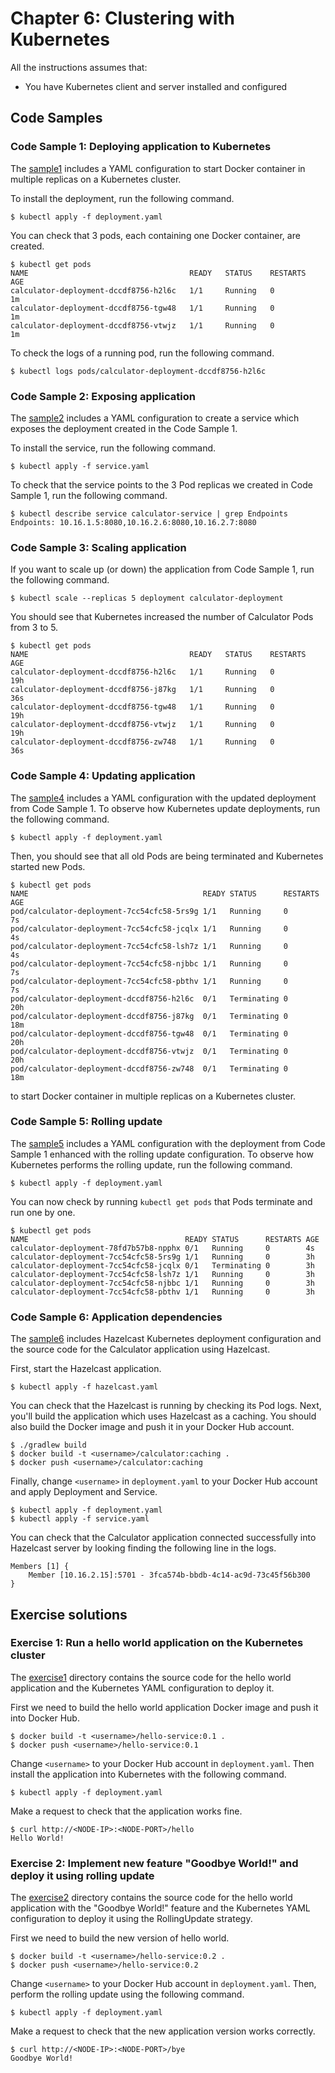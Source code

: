 # Chapter 6: Clustering with Kubernetes

All the instructions assumes that:
* You have Kubernetes client and server installed and configured

## Code Samples

### Code Sample 1: Deploying application to Kubernetes

The [sample1](sample1) includes a YAML configuration to start Docker container in multiple replicas on a Kubernetes cluster.

To install the deployment, run the following command.

    $ kubectl apply -f deployment.yaml

You can check that 3 pods, each containing one Docker container, are created.

    $ kubectl get pods
    NAME                                    READY   STATUS    RESTARTS   AGE
    calculator-deployment-dccdf8756-h2l6c   1/1     Running   0          1m
    calculator-deployment-dccdf8756-tgw48   1/1     Running   0          1m
    calculator-deployment-dccdf8756-vtwjz   1/1     Running   0          1m

To check the logs of a running pod, run the following command.

    $ kubectl logs pods/calculator-deployment-dccdf8756-h2l6c

### Code Sample 2: Exposing application

The [sample2](sample2) includes a YAML configuration to create a service which exposes the deployment created in the Code Sample 1.

To install the service, run the following command.

    $ kubectl apply -f service.yaml

To check that the service points to the 3 Pod replicas we created in Code Sample 1, run the following command.

    $ kubectl describe service calculator-service | grep Endpoints
    Endpoints: 10.16.1.5:8080,10.16.2.6:8080,10.16.2.7:8080

### Code Sample 3: Scaling application

If you want to scale up (or down) the application from Code Sample 1, run the following command.

    $ kubectl scale --replicas 5 deployment calculator-deployment

You should see that Kubernetes increased the number of Calculator Pods from 3 to 5.

    $ kubectl get pods
    NAME                                    READY   STATUS    RESTARTS   AGE
    calculator-deployment-dccdf8756-h2l6c   1/1     Running   0          19h
    calculator-deployment-dccdf8756-j87kg   1/1     Running   0          36s
    calculator-deployment-dccdf8756-tgw48   1/1     Running   0          19h
    calculator-deployment-dccdf8756-vtwjz   1/1     Running   0          19h
    calculator-deployment-dccdf8756-zw748   1/1     Running   0          36s

### Code Sample 4: Updating application

The [sample4](sample4) includes a YAML configuration with the updated deployment from Code Sample 1. To observe how Kubernetes update deployments, run the following command.

    $ kubectl apply -f deployment.yaml

Then, you should see that all old Pods are being terminated and Kubernetes started new Pods.

    $ kubectl get pods
    NAME                                       READY STATUS      RESTARTS AGE
    pod/calculator-deployment-7cc54cfc58-5rs9g 1/1   Running     0        7s
    pod/calculator-deployment-7cc54cfc58-jcqlx 1/1   Running     0        4s
    pod/calculator-deployment-7cc54cfc58-lsh7z 1/1   Running     0        4s
    pod/calculator-deployment-7cc54cfc58-njbbc 1/1   Running     0        7s
    pod/calculator-deployment-7cc54cfc58-pbthv 1/1   Running     0        7s
    pod/calculator-deployment-dccdf8756-h2l6c  0/1   Terminating 0        20h
    pod/calculator-deployment-dccdf8756-j87kg  0/1   Terminating 0        18m
    pod/calculator-deployment-dccdf8756-tgw48  0/1   Terminating 0        20h
    pod/calculator-deployment-dccdf8756-vtwjz  0/1   Terminating 0        20h
    pod/calculator-deployment-dccdf8756-zw748  0/1   Terminating 0        18m

to start Docker container in multiple replicas on a Kubernetes cluster.

### Code Sample 5: Rolling update

The [sample5](sample5) includes a YAML configuration with the deployment from Code Sample 1 enhanced with the rolling update configuration. To observe how Kubernetes performs the rolling update, run the following command.

    $ kubectl apply -f deployment.yaml

You can now check by running `kubectl get pods` that Pods terminate and run one by one.

    $ kubectl get pods
    NAME                                   READY STATUS      RESTARTS AGE
    calculator-deployment-78fd7b57b8-npphx 0/1   Running     0        4s
    calculator-deployment-7cc54cfc58-5rs9g 1/1   Running     0        3h
    calculator-deployment-7cc54cfc58-jcqlx 0/1   Terminating 0        3h
    calculator-deployment-7cc54cfc58-lsh7z 1/1   Running     0        3h
    calculator-deployment-7cc54cfc58-njbbc 1/1   Running     0        3h
    calculator-deployment-7cc54cfc58-pbthv 1/1   Running     0        3h

### Code Sample 6: Application dependencies

The [sample6](sample6) includes Hazelcast Kubernetes deployment configuration and the source code for the Calculator application using Hazelcast.

First, start the Hazelcast application.

    $ kubectl apply -f hazelcast.yaml

You can check that the Hazelcast is running by checking its Pod logs. Next, you'll build the application which uses Hazelcast as a caching. You should also build the Docker image and push it in your Docker Hub account.

    $ ./gradlew build
    $ docker build -t <username>/calculator:caching .
    $ docker push <username>/calculator:caching

Finally, change `<username>` in `deployment.yaml` to your Docker Hub account and apply Deployment and Service.

    $ kubectl apply -f deployment.yaml
    $ kubectl apply -f service.yaml

You can check that the Calculator application connected successfully into Hazelcast server by looking finding the following line in the logs.

    Members [1] {
        Member [10.16.2.15]:5701 - 3fca574b-bbdb-4c14-ac9d-73c45f56b300
    } 


## Exercise solutions

### Exercise 1: Run a hello world application on the Kubernetes cluster

The [exercise1](exercise1) directory contains the source code for the hello world application and the Kubernetes YAML configuration to deploy it.

First we need to build the hello world application Docker image and push it into Docker Hub.

    $ docker build -t <username>/hello-service:0.1 .
    $ docker push <username>/hello-service:0.1

Change `<username>` to your Docker Hub account in `deployment.yaml`. Then install the application into Kubernetes with the following command.

    $ kubectl apply -f deployment.yaml

Make a request to check that the application works fine.

    $ curl http://<NODE-IP>:<NODE-PORT>/hello
    Hello World!

### Exercise 2: Implement new feature "Goodbye World!" and deploy it using rolling update

The [exercise2](exercise2) directory contains the source code for the hello world application with the "Goodbye World!" feature and the Kubernetes YAML configuration to deploy it using the RollingUpdate strategy.

First we need to build the new version of hello world.

    $ docker build -t <username>/hello-service:0.2 .
    $ docker push <username>/hello-service:0.2

Change `<username>` to your Docker Hub account in `deployment.yaml`. Then, perform the rolling update using the following command.

    $ kubectl apply -f deployment.yaml

Make a request to check that the new application version works correctly.

    $ curl http://<NODE-IP>:<NODE-PORT>/bye
    Goodbye World!
